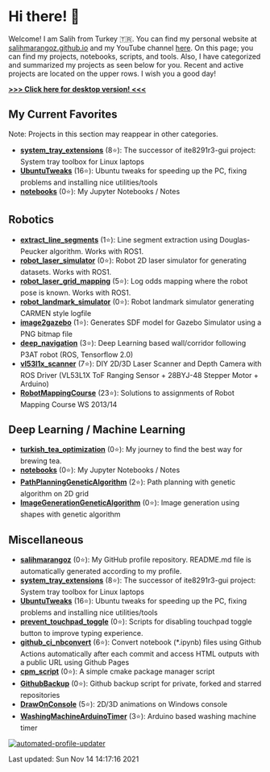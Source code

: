 # Hi there! :wave: 

Welcome! I am Salih from Turkey :tr:. You can find my personal website at [salihmarangoz.github.io](https://salihmarangoz.github.io) and my YouTube channel [here](https://www.youtube.com/channel/UCu8rMm9uYrH-wwY1gI--fSQ). On this page; you can find my projects, notebooks, scripts, and tools. Also, I have categorized and summarized my projects as seen below for you. Recent and active projects are located on the upper rows. I wish you a good day!


[**>>> Click here for desktop version! <<<**](https://github.com/salihmarangoz)


## My Current Favorites

Note: Projects in this section may reappear in other categories.

- [**system_tray_extensions**](https://github.com/salihmarangoz/system_tray_extensions) (8:star:): The successor of ite8291r3-gui project: System tray toolbox for Linux laptops 
- [**UbuntuTweaks**](https://github.com/salihmarangoz/UbuntuTweaks) (16:star:): Ubuntu tweaks for speeding up the PC, fixing problems and installing nice utilities/tools 
- [**notebooks**](https://github.com/salihmarangoz/notebooks) (0:star:): My Jupyter Notebooks / Notes 

## Robotics

- [**extract_line_segments**](https://github.com/salihmarangoz/extract_line_segments) (1:star:): Line segment extraction using Douglas-Peucker algorithm. Works with ROS1. 
- [**robot_laser_simulator**](https://github.com/salihmarangoz/robot_laser_simulator) (0:star:): Robot 2D laser simulator for generating datasets. Works with ROS1. 
- [**robot_laser_grid_mapping**](https://github.com/salihmarangoz/robot_laser_grid_mapping) (5:star:): Log odds mapping where the robot pose is known. Works with ROS1. 
- [**robot_landmark_simulator**](https://github.com/salihmarangoz/robot_landmark_simulator) (0:star:): Robot landmark simulator generating CARMEN style logfile 
- [**image2gazebo**](https://github.com/salihmarangoz/image2gazebo) (1:star:): Generates SDF model for Gazebo Simulator using a PNG bitmap file 
- [**deep_navigation**](https://github.com/salihmarangoz/deep_navigation) (3:star:): Deep Learning based wall/corridor following P3AT robot (ROS, Tensorflow 2.0) 
- [**vl53l1x_scanner**](https://github.com/salihmarangoz/vl53l1x_scanner) (7:star:): DIY 2D/3D Laser Scanner and Depth Camera with ROS Driver (VL53L1X ToF Ranging Sensor + 28BYJ-48 Stepper Motor + Arduino) 
- [**RobotMappingCourse**](https://github.com/salihmarangoz/RobotMappingCourse) (23:star:): Solutions to assignments of Robot Mapping Course WS 2013/14 

## Deep Learning / Machine Learning

- [**turkish_tea_optimization**](https://github.com/salihmarangoz/turkish_tea_optimization) (0:star:): My journey to find the best way for brewing tea. 
- [**notebooks**](https://github.com/salihmarangoz/notebooks) (0:star:): My Jupyter Notebooks / Notes 
- [**PathPlanningGeneticAlgorithm**](https://github.com/salihmarangoz/PathPlanningGeneticAlgorithm) (2:star:): Path planning with genetic algorithm on 2D grid 
- [**ImageGenerationGeneticAlgorithm**](https://github.com/salihmarangoz/ImageGenerationGeneticAlgorithm) (0:star:): Image generation using shapes with genetic algorithm 

## Miscellaneous

- [**salihmarangoz**](https://github.com/salihmarangoz/salihmarangoz) (0:star:): My GitHub profile repository. README.md file is automatically generated according to my profile. 
- [**system_tray_extensions**](https://github.com/salihmarangoz/system_tray_extensions) (8:star:): The successor of ite8291r3-gui project: System tray toolbox for Linux laptops 
- [**UbuntuTweaks**](https://github.com/salihmarangoz/UbuntuTweaks) (16:star:): Ubuntu tweaks for speeding up the PC, fixing problems and installing nice utilities/tools 
- [**prevent_touchpad_toggle**](https://github.com/salihmarangoz/prevent_touchpad_toggle) (0:star:): Scripts for disabling touchpad toggle button to improve typing experience. 
- [**github_ci_nbconvert**](https://github.com/salihmarangoz/github_ci_nbconvert) (6:star:): Convert notebook (*.ipynb) files using Github Actions automatically after each commit and access HTML outputs with a public URL using Github Pages 
- [**cpm_script**](https://github.com/salihmarangoz/cpm_script) (0:star:): A simple cmake package manager script 
- [**GithubBackup**](https://github.com/salihmarangoz/GithubBackup) (0:star:): Github backup script for private, forked and starred repositories 
- [**DrawOnConsole**](https://github.com/salihmarangoz/DrawOnConsole) (5:star:): 2D/3D animations on Windows console 
- [**WashingMachineArduinoTimer**](https://github.com/salihmarangoz/WashingMachineArduinoTimer) (3:star:): Arduino based washing machine timer 

[![automated-profile-updater](https://github.com/salihmarangoz/salihmarangoz/actions/workflows/update.yml/badge.svg)](https://github.com/salihmarangoz/salihmarangoz/actions/workflows/update.yml)



Last updated: Sun Nov 14 14:17:16 2021
